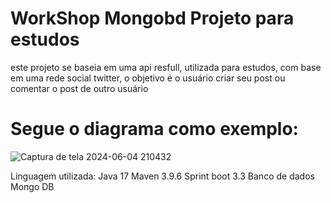 # WorkShop Mongobd Projeto para estudos
este projeto se baseia em uma api resfull, utilizada para estudos, com base em uma rede social twitter,
o objetivo é o usuário criar seu post ou comentar o post de outro usuário

# Segue o diagrama como exemplo:
![Captura de tela 2024-06-04 210432](https://github.com/lucashmad/workshop-mongodb/assets/79342045/751770e2-99a3-4002-b3fb-5288c56a0ee9)

Linguagem utilizada:
Java 17
Maven 3.9.6
Sprint boot 3.3
Banco de dados Mongo DB

